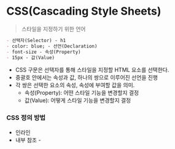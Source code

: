 # CSS(Cascading Style Sheets)

> 스타일을 지정하기 위한 언어

```markdown
- 선택자(Selector) - h1
- color: blue; - 선언(Declaration)
- font-size - 속성(Property)
- 15px - 값(Value)
```



- CSS 구문은 선택자를 통해 스타일을 지정할 HTML 요소를 선택한다.
- 중괄호 안에서는 속성과 값, 하나의 쌍으로 이루어진 선언을 진행
- 각 쌍은 선택한 요소의 속성, 속성에 부여할 값을 의미.
  - 속성(Property): 어떤 스타일 기능을 변경할지 결정
  - 값(Value): 어떻게 스타일 기능을 변경할지 결정



### CSS 정의 방법

- 인라인
- 내부 참조 - <style>
- 외부 참조 - 분리된 CSS 파일



### CSS with 개발자 도구

- styles: 해당 요소에 선언된 모든 CSS
- computed: 해당 요소에 최종 계산된 CSS



## CSS Selectors

### 선택자 유형

- 기본 선택자
  - 전체 선택자, 요소 선택자
  - 클래스 선택자, 아이디 선택자, 속성 선택자
- 결합자(Combinators)
  - 자손 결합자, 자식 결합자
  - 일반 형제 결합자, 인접 형제 결합자
- 의사 클래스/요소(Pseudo Class)
  - 링크, 동적 의사 클래스
  - 구조적 의사 클래스, 기타 의사 클래스, 의사 엘리먼트, 속성 선택자



### CSS 적용 우선순위(Cascading order)

- 중요도(importance) - 사용시 주의!
  - !important
- 우선 순위
  - 인라인 > id > class, 속성, pseudo-class > 요소, pseudo-element
- CSS 파일 로딩 순서



### CSS 상속

https://developer.mozilla.org/ko/docs/Web/CSS/inheritance

> CSS는 상속을 통해 부모 요소의 속성을 자식에게 상속한다.

속성 중에서는 상속이 되는 것과 되지 않는 것이 있다/

- 상속 O
  - ex) Text 관련 요소, opacity, visibility 등
- 상속 X
  - ex) Box model 관련 요소, position 관련 요소 등



*심화

### 결합자(Combinators)

- 자손 결합자

  - selectorA 하위의 모든 selectorB 요소

  ```css
  div span {
      color: red;
  }
  ```

  ```html
  <div>
      <span>이건 빨강입니다.</span>
      <p>
          이건 빨강이 아닙니다.
      </p>
      <p>
          <span>이건 빨강입니다.</span>
      </p>
  </div>
  ```

  

- 자식 결합자

  - selectorA 바로 아래의 selectorB 요소

  ```css
  div > span {
      color: red;
  }
  ```

  ```html
  <div>
      <span>이건 빨강입니다.</span>
      <p>
          이건 빨강이 아닙니다.
      </p>
      <p>
          <span>이건 빨강이 아닙니다.</span>
      </p>
  </div>
  ```

  

- 일반 형제 결합자

  - selectorA의 형제 요소 중 뒤에 위치하는 selectorB 요소를 모두 선택

  ```css
  p ~ span {
      color: red;
  }
  ```

  ```html
  <span>p태그의 앞에 있기 때문에 이건 빨강이 아닙니다.</span>
  <p>
      여기 문단이 있습니다.
  </p>
  <b>그리고 코드도 있습니다.</b>
  <span>p태그와 형제이기 때문에 이건 빨강입니다!</span>
  <b>더 많은 코드가 있습니다.</b>
  <span>이것도 p태그와 형제이기 때문에 빨강입니다!</span>
  ```

  

- 인접 형제 결합자

  - selectorA의 형제 요소 중 바로 뒤에 위치하는 selectorB 요소를 선택





## CSS 기본 스타일

### 크기 단위

- px(픽셀)
  - 모니터 해상도의 한 화소인 픽셀 기준
  - 픽셀의 크기는 변하지 않기 때문에 고정적인 단위
- %
  - 백분율 단위
  - 가변적인 레이아웃에서 자주 사용
- em
  - (바로 위, 부모 요소에 대한) 상속의 영향을 받음
  - 배수 단위, 요소에 지정된 사이즈에 상대적인 사이즈를 가짐
- rem
  - (바로 위, 부모 요소에 대한) 상속의 영향을 받지 않음
  - 최상위 요소(html)의 사이즈를 기준으로 배수 단위를 가짐
- viewport
  - 웹 페이지를 방문한 유저에게 바로 보이게 되는 웹 컨텐츠의 영역(디바이스 화면)
  - 디바이스의 viewport를 기준으로 상대적인 사이즈가 결정됨
  - vw, vh, vmin, vmax



### 색상 단위

- 색상 키워드
  - 대소문자를 구분하지 않음
  - red, blue, black과 같은 특정 색을 직접 글자로 나타냄
- RGB 색상
  - 16진수 표기법 혹은 함수형 표기법을 사용해서 특정 색을 표현하는 방식
- HSL 색상(Hue(색상), 채도(Saturation), 명도(Lightness))
  - 색상 채도, 명도를 통해 특정 색을 표현하는 방식
- 색상 키워드
- RGB 색상
  - '#' + 16진수 표기법
  - rgb() 함수형 표기법
- HSL 색상
  - 색상, 채도, 명도
- a는 alpha(투명도)



### CSS 문서 표현 - 추후 추가

- 텍스트
  - 서체, 서체 스타일
- 컬러, 배경



## CSS Box model

> CSS 원칙: 모든 요소는 네모(박스모델)이고, 위에서부터 아래로, 왼쪽에서 오른쪽으로 쌓인다.(좌측 상단에 배치)



### Box model

- 모든 HTML 요소는 box 형태로 되어있다.
- 하나의 박스는 네 부분(영역)으로 이루어짐
  - content
  - padding
  - border
  - margin

![image-20220814215927750](CSS%EB%9E%80.assets/image-20220814215927750.png)

#### shorthand

![image-20220814220142594](CSS%EB%9E%80.assets/image-20220814220142594.png)



### box-sizing

- 기본적으로 모든 요소의 box-sizing은 content-box다.
  - padding을 제외한 순수 contents 영역만을 box로 지정한다.
  - 